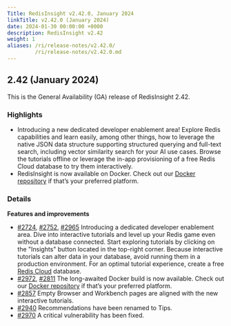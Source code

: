 ```yaml
---
Title: RedisInsight v2.42.0, January 2024
linkTitle: v2.42.0 (January 2024)
date: 2024-01-30 00:00:00 +0000
description: RedisInsight v2.42
weight: 1
aliases: /ri/release-notes/v2.42.0/
         /ri/release-notes/v2.42.0.md
---
```

## 2.42 (January 2024)
This is the General Availability (GA) release of RedisInsight 2.42.

### Highlights
- Introducing a new dedicated developer enablement area! Explore Redis capabilities and learn easily, among other things, how to leverage the native JSON data structure supporting structured querying and full-text search, including vector similarity search for your AI use cases. Browse the tutorials offline or leverage the in-app provisioning of a free Redis Cloud database to try them interactively.
- RedisInsight is now available on Docker. Check out our [Docker repository](https://hub.docker.com/repository/docker/redis/redisinsight/general) if that’s your preferred platform. 


### Details

**Features and improvements**
- [#2724](https://github.com/RedisInsight/RedisInsight/pull/2724), [#2752](https://github.com/RedisInsight/RedisInsight/pull/2752), [#2965](https://github.com/RedisInsight/RedisInsight/pull/2965) Introducing a dedicated developer enablement area. Dive into interactive tutorials and level up your Redis game even without a database connected. Start exploring tutorials by clicking on the "Insights" button located in the top-right corner. Because interactive tutorials can alter data in your database, avoid running them in a production environment. For an optimal tutorial experience, create a free [Redis Cloud](https://redis.com/try-free/?utm_source=redisinsight&utm_medium=main&utm_campaign=redisinsight_release_notes) database.
- [#2972](https://github.com/RedisInsight/RedisInsight/pull/2972), [#2811](https://github.com/RedisInsight/RedisInsight/pull/2811) The long-awaited Docker build is now available. Check out our [Docker repository](https://hub.docker.com/repository/docker/redis/redisinsight/general) if that’s your preferred platform.
- [#2857](https://github.com/RedisInsight/RedisInsight/pull/2857) Empty Browser and Workbench pages are aligned with the new interactive tutorials.
- [#2940](https://github.com/RedisInsight/RedisInsight/pull/2940) Recommendations have been renamed to Tips.
- [#2970](https://github.com/RedisInsight/RedisInsight/pull/2970) A critical vulnerability has been fixed.
